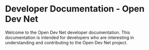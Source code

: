 # Developer Documentation - Open Dev Net

Welcome to the Open Dev Net developer documentation. This documentation is intended for developers who are interesting in understanding and contributing to the Open Dev Net project.
